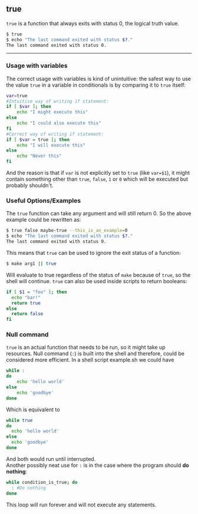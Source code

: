 true
-----
`true` is a function that always exits with status 0, the logical truth value.

~~~ bash
$ true
$ echo "The last command exited with status $?."
The last command exited with status 0.
~~~

---
### Usage with variables
The correct usage with variables is kind of unintuitive: the safest way to use the value `true` in a variable in conditionals is by comparing it to `true` itself:
~~~ bash
var=true
#Intuitive way of writing if statement:
if [ $var ]; then
	echo "I might execute this"
else
	echo "I could also execute this"
fi
#Correct way of writing if statement:
if [ $var = true ]; then
	echo "I will execute this"
else
	echo "Never this"
fi
~~~
And the reason is that if `var` is not explicitly set to `true` (like `var=$1`), it might contain something other than `true`, `false`, `1` or `0` which will be executed but probably shouldn't.
### Useful Options/Examples
The `true` function can take any argument and will still return 0. So the above example could be rewritten as: <br>
~~~ bash
$ true false maybe-true --this_is_an_example=0
$ echo "The last command exited with status $?."
The last command exited with status 0.
~~~
This means that `true` can be used to ignore the exit status of a function: <br>
~~~ bash
$ make arg1 || true
~~~
Will evaluate to true regardless of the status of `make` because of `true`, so the shell will continue.
`true` can also be used inside scripts to return booleans:
~~~ bash
if [ $1 = "foo" ]; then
  echo "bar!"
  return true
else
  return false
fi
~~~
### Null command
`true` is an actual function that needs to be run, so it might take up resources. Null command (`:`) is built into the shell and therefore, could be considered more efficient.
In a shell script example.sh we could have
~~~~ bash
while :
do
	echo 'hello world'
else
	echo 'goodbye'
done
~~~~
Which is equivalent to
~~~ bash
while true
do
  echo 'hello world'
else
  echo 'goodbye'
done
~~~
And both would run until interrupted.  
Another possibly neat use for `:` is in the case where the program should **do nothing**:
~~~ bash
while condition_is_true; do
  : #Do nothing
done
~~~
This loop will run forever and will not execute any statements.
